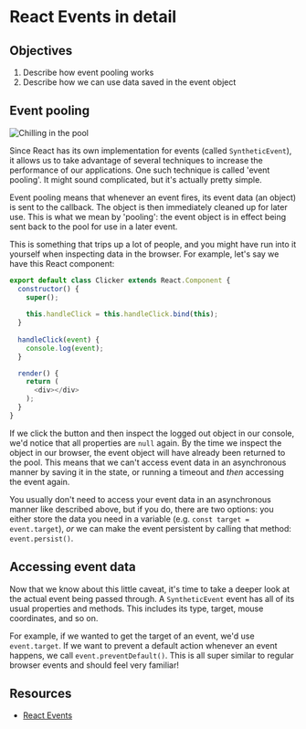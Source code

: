 # React Events in detail

## Objectives

1. Describe how event pooling works
2. Describe how we can use data saved in the event object

## Event pooling
![Chilling in the pool](https://media.giphy.com/media/3ornk83z6oqbWAAUuY/giphy.gif)

Since React has its own implementation for events (called `SyntheticEvent`), it allows us to take advantage of several
techniques to increase the performance of our applications. One such technique is called 'event pooling'. It might sound
complicated, but it's actually pretty simple.
 
Event pooling means that whenever an event fires, its event data (an object) is sent to the callback. The object is then
immediately cleaned up for later use. This is what we mean by 'pooling': the event object is in effect being sent back
to the pool for use in a later event.

This is something that trips up a lot of people, and you might have run into it yourself when inspecting data in the
browser. For example, let's say we have this React component:

```js
export default class Clicker extends React.Component {
  constructor() {
    super();
    
    this.handleClick = this.handleClick.bind(this);
  }
  
  handleClick(event) {
    console.log(event);
  }

  render() {
    return (
      <div></div>
    );
  }
}
```

If we click the button and then inspect the logged out object in our console, we'd notice that all properties are `null`
again. By the time we inspect the object in our browser, the event object will have already been returned to the pool.
This means that we can't access event data in an asynchronous manner by saving it in the state, or running a timeout and
_then_ accessing the event again.

You usually don't need to access your event data in an asynchronous manner like described above, but if you do, there
are two options: you either store the data you need in a variable (e.g. `const target = event.target`), _or_ we can
make the event persistent by calling that method: `event.persist()`.

## Accessing event data
Now that we know about this little caveat, it's time to take a deeper look at the actual event being passed through. A
`SyntheticEvent` event has all of its usual properties and methods. This includes its type, target, mouse coordinates,
and so on.

For example, if we wanted to get the target of an event, we'd use `event.target`. If we want to prevent a default
action whenever an event happens, we call `event.preventDefault()`. This is all super similar to regular browser events
and should feel very familiar!

## Resources
- [React Events](https://facebook.github.io/react/docs/events.html)
